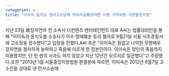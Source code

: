 ```yaml
---
categories: a
title: "이미숙 윤지오 형사고소당해 허위사실故장자연 이용 사익위한 거짓발언주장"
---
```

지난 23일 故장자연의 전 소속사 더컨텐츠 엔터테인먼트 대표 A씨는 법률대리인을 통해 "이미숙과 윤지오를 소송사기 미수·명예훼손 등의 혐의로 9월21일 서울 서초경찰서에 고소장을 접수했다"고 입장을 전했다.A씨 측은 "이미숙은 힘없고 나약한 무명배우 장자연을 철저하게 농락하고 죽음에 이르게 한 장본인이다. 이미숙은 망인의 죽음까지 이용했지만, 단 한 번의 사과도 하지 않았고 지난 12년간 모르쇠로 일관했다"고 주장했다.또한 "2013년 1월 서울중앙지방법원 판결문에 따르면, 이미숙은 2012년 6월7일 고소인을 상대로 낸 민사소송에